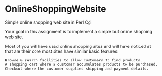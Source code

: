 OnlineShoppingWebsite
=====================

Simple online shopping web site in Perl Cgi


 Your goal in this assignment is to implement a simple but online shopping web site.

Most of you will have used online shopping sites and will have noticed at that are their core most sites have similar basic features:

    Browse & search facilities to allow customers to find products.
    A shopping cart where a customer accumulates products to be purchased.
    Checkout where the customer supplies shipping and payment details. 

